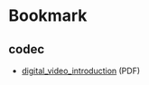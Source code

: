# Bookmark

## codec

* [digital_video_introduction](https://github.com/leandromoreira/digital_video_introduction) (PDF)
